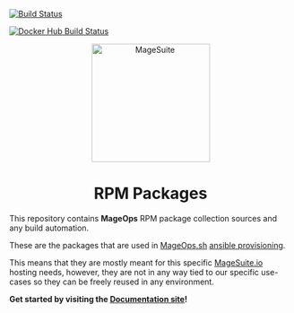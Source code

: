 [![Build Status](https://img.shields.io/travis/mageops/packages-rpm?label=Travis+Build)](https://travis-ci.com/mageops/packages-rpm) 

[![Docker Hub Build Status](https://img.shields.io/docker/cloud/build/mageops/rpm-build?label=Docker+Image+Build)](https://hub.docker.com/r/mageops/rpm-build/builds)

<p align="center">
  <img align="center" alt="MageSuite" width="211" src="https://avatars2.githubusercontent.com/u/56443641?s=350&v=4">
</p>

<h1 align="center">RPM Packages</h1>

This repository contains **MageOps** RPM package collection sources and any build automation.

These are the packages that are used in [MageOps.sh](https://github.com/mageops) [ansible provisioning](https://github.com/mageops/ansible-workflow).

This means that they are mostly meant for this specific [MageSuite.io](https://github.com/magesuite) 
hosting needs, however, they are not in any way tied to our specific use-cases so they can be 
freely reused in any environment.


**Get started by visiting the [Documentation site](https://mageops.github.io/packages-rpm)!**


